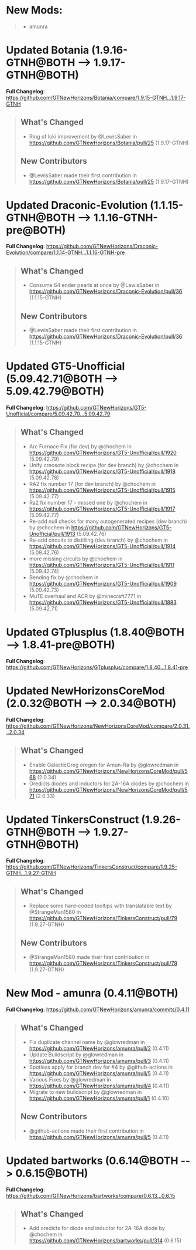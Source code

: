# New Mods:
> * amunra
# Updated Botania (1.9.16-GTNH@BOTH --> 1.9.17-GTNH@BOTH)
**Full Changelog**: https://github.com/GTNewHorizons/Botania/compare/1.9.15-GTNH...1.9.17-GTNH
>## What's Changed
> * Ring of loki improvement by @LewisSaber in https://github.com/GTNewHorizons/Botania/pull/25 (1.9.17-GTNH)
>
>## New Contributors
> * @LewisSaber made their first contribution in https://github.com/GTNewHorizons/Botania/pull/25 (1.9.17-GTNH)
>

# Updated Draconic-Evolution (1.1.15-GTNH@BOTH --> 1.1.16-GTNH-pre@BOTH)
**Full Changelog**: https://github.com/GTNewHorizons/Draconic-Evolution/compare/1.1.14-GTNH...1.1.16-GTNH-pre
>## What's Changed
> * Consume 64 ender pearls at once by @LewisSaber in https://github.com/GTNewHorizons/Draconic-Evolution/pull/36 (1.1.15-GTNH)
>
>## New Contributors
> * @LewisSaber made their first contribution in https://github.com/GTNewHorizons/Draconic-Evolution/pull/36 (1.1.15-GTNH)
>

# Updated GT5-Unofficial (5.09.42.71@BOTH --> 5.09.42.79@BOTH)
**Full Changelog**: https://github.com/GTNewHorizons/GT5-Unofficial/compare/5.09.42.70...5.09.42.79
>## What's Changed
> * Arc Furnace Fix (for dev) by @chochem in https://github.com/GTNewHorizons/GT5-Unofficial/pull/1920 (5.09.42.79)
> * Unify creosote block recipe (for dev branch) by @chochem in https://github.com/GTNewHorizons/GT5-Unofficial/pull/1918 (5.09.42.78)
> * RA2 fix number 17 (for dev branch) by @chochem in https://github.com/GTNewHorizons/GT5-Unofficial/pull/1915 (5.09.42.77)
> * Ra2 fix number 17 - missed one by @chochem in https://github.com/GTNewHorizons/GT5-Unofficial/pull/1917 (5.09.42.77)
> * Re-add null checks for many autogenerated recipes (dev branch) by @chochem in https://github.com/GTNewHorizons/GT5-Unofficial/pull/1913 (5.09.42.76)
> * Re-add circuits to distilling (dev branch) by @chochem in https://github.com/GTNewHorizons/GT5-Unofficial/pull/1914 (5.09.42.76)
> * more missing circuits by @chochem in https://github.com/GTNewHorizons/GT5-Unofficial/pull/1911 (5.09.42.74)
> * Bending fix by @chochem in https://github.com/GTNewHorizons/GT5-Unofficial/pull/1909 (5.09.42.73)
> * MuTE overhaul and ACR by @minecraft7771 in https://github.com/GTNewHorizons/GT5-Unofficial/pull/1883 (5.09.42.71)
>

# Updated GTplusplus (1.8.40@BOTH --> 1.8.41-pre@BOTH)
**Full Changelog**: https://github.com/GTNewHorizons/GTplusplus/compare/1.8.40...1.8.41-pre

# Updated NewHorizonsCoreMod (2.0.32@BOTH --> 2.0.34@BOTH)
**Full Changelog**: https://github.com/GTNewHorizons/NewHorizonsCoreMod/compare/2.0.31...2.0.34
>## What's Changed
> * Enable GalacticGreg oregen for Amun-Ra by @glowredman in https://github.com/GTNewHorizons/NewHorizonsCoreMod/pull/568 (2.0.34)
> * Oredicts diodes and inductors for 2A-16A diodes by @chochem in https://github.com/GTNewHorizons/NewHorizonsCoreMod/pull/571 (2.0.33)
>

# Updated TinkersConstruct (1.9.26-GTNH@BOTH --> 1.9.27-GTNH@BOTH)
**Full Changelog**: https://github.com/GTNewHorizons/TinkersConstruct/compare/1.9.25-GTNH...1.9.27-GTNH
>## What's Changed
> * Replace some hard-coded tooltips with translatable text by @StrangeMan1580 in https://github.com/GTNewHorizons/TinkersConstruct/pull/79 (1.9.27-GTNH)
>
>## New Contributors
> * @StrangeMan1580 made their first contribution in https://github.com/GTNewHorizons/TinkersConstruct/pull/79 (1.9.27-GTNH)
>

# New Mod - amunra (0.4.11@BOTH)
**Full Changelog**: https://github.com/GTNewHorizons/amunra/commits/0.4.11
>## What's Changed
> * Fix duplicate channel name by @glowredman in https://github.com/GTNewHorizons/amunra/pull/2 (0.4.11)
> * Update Buildscript by @glowredman in https://github.com/GTNewHorizons/amunra/pull/3 (0.4.11)
> * Spotless apply for branch dev for #4 by @github-actions in https://github.com/GTNewHorizons/amunra/pull/5 (0.4.11)
> * Various Fixes by @glowredman in https://github.com/GTNewHorizons/amunra/pull/4 (0.4.11)
> * Migrate to new buildscript by @glowredman in https://github.com/GTNewHorizons/amunra/pull/1 (0.4.10)
>
>## New Contributors
> * @github-actions made their first contribution in https://github.com/GTNewHorizons/amunra/pull/5 (0.4.11)
>

# Updated bartworks (0.6.14@BOTH --> 0.6.15@BOTH)
**Full Changelog**: https://github.com/GTNewHorizons/bartworks/compare/0.6.13...0.6.15
>## What's Changed
> * Add oredicts for diode and inductor for 2A-16A diode by @chochem in https://github.com/GTNewHorizons/bartworks/pull/314 (0.6.15)
>

